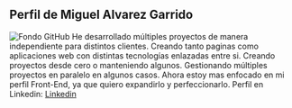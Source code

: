 ## Perfil de Miguel Alvarez Garrido
![Fondo GitHub](https://github.com/user-attachments/assets/58032347-e7c5-4210-853d-3d69b33e2618)
He desarrollado múltiples proyectos de manera independiente para distintos clientes. Creando tanto paginas como aplicaciones
web con distintas tecnologías enlazadas entre si. Creando proyectos desde cero o manteniendo algunos. Gestionando múltiples proyectos 
en paralelo en algunos casos. Ahora estoy mas enfocado en mi perfil Front-End, ya que quiero expandirlo y perfeccionarlo.
Perfil en Linkedin:  [Linkedin](https://www.linkedin.com/in/miguel-angel-alvarez-garrido-49218234b/)
<!--
**xShaidanx/xShaidanx** is a ✨ _special_ ✨ repository because its `README.md` (this file) appears on your GitHub profile.

Here are some ideas to get you started:

- 🔭 I’m currently working on ...
- 🌱 I’m currently learning ...
- 👯 I’m looking to collaborate on ...
- 🤔 I’m looking for help with ...
- 💬 Ask me about ...
- 📫 How to reach me: ...
- 😄 Pronouns: ...
- ⚡ Fun fact: ...
-->


